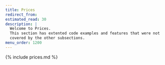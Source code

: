 ```yaml
---
title: Prices
redirect_from:
estimated_read: 30
description: |
  Welcome to Prices.
  This section has extented code examples and features that were not
  covered by the other subsections.
menu_order: 1200
---
```


{% include prices.md %}
